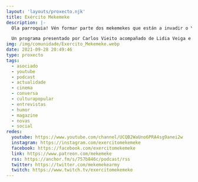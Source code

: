 ```yaml
---
layout: 'layouts/proxecto.njk'
title: Exército Mekemeke
description: |-
  Ola parroquia! Vén formar parte dos mekemekes que están a invadir o Youtube.

  Un programa presentado por Carlos Vieito acompañado de Lidia Veiga e Miguel Abad para Ames Radio. Non sería posíbel sen Martín Rei detrás das cámaras, coa voz narradora de Antón Rubal e da música de Brais Iriarte creada en exclusiva para o programa.
img: /img/comunidade/Exercito_Mekemeke.webp
date: 2021-09-28 20:49:46
type: proxecto
tags:
  - asociado
  - youtube
  - podcast
  - actualidade
  - cinema
  - conversa
  - culturapopular
  - entrevistas
  - humor
  - magazine
  - novas
  - social
redes:
  youtube: https://www.youtube.com/channel/UCQB2WaUno6PRA4sg9anei2w
  instagram: https://instagram.com/exercitomekemeke
  facebook: https://facebook.com/exercitomekemeke
  link: https://www.patreon.com/mekemeke
  rss: https://anchor.fm/s/757b846c/podcast/rss
  twitter: https://twitter.com/mekemekearmy
  twitch: https://www.twitch.tv/exercitomekemeke
---
```

